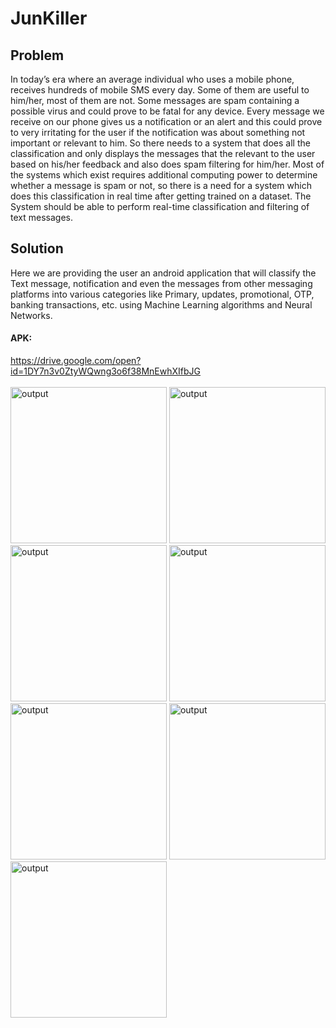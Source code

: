 # JunKiller
## Problem 
In today’s era where an average individual who uses a mobile phone, receives hundreds of 
mobile SMS every day. Some of them are useful to him/her, most of them are not. Some messages 
are spam containing a possible virus and could prove to be fatal for any device. Every message we 
receive on our phone gives us a notification or an alert and this could prove to very irritating for the 
user if the notification was about something not important or relevant to him. So there needs to a 
system that does all the classification and only displays the messages that the relevant to the user 
based on his/her feedback and also does spam filtering for him/her. 
Most of the systems which exist requires additional computing power to determine whether a message 
is spam or not, so there is a need for a system which does this classification in real time after getting 
trained on a dataset. The System should be able to perform real-time classification and filtering of text 
messages.

## Solution 
Here we are providing the user an android application that will classify the Text message, notification 
and even the messages from other messaging platforms into various categories like Primary, updates, 
promotional, OTP, banking transactions, etc. using Machine Learning algorithms and Neural Networks.
</BR>
#### APK:
https://drive.google.com/open?id=1DY7n3v0ZtyWQwng3o6f38MnEwhXIfbJG
</br></br>
<img src="https://github.com/ashiagarwal73/JunKiller/blob/master/0.png" alt="output" width="250">
<img src="https://github.com/ashiagarwal73/JunKiller/blob/master/1.jpeg" alt="output" width="250">
<img src="https://github.com/ashiagarwal73/JunKiller/blob/master/2.png" alt="output" width="250">
<img src="https://github.com/ashiagarwal73/JunKiller/blob/master/3.png" alt="output" width="250">
<img src="https://github.com/ashiagarwal73/JunKiller/blob/master/4.png" alt="output" width="250">
<img src="https://github.com/ashiagarwal73/JunKiller/blob/master/5.png" alt="output" width="250">
<img src="https://github.com/ashiagarwal73/JunKiller/blob/master/6.png" alt="output" width="250">
